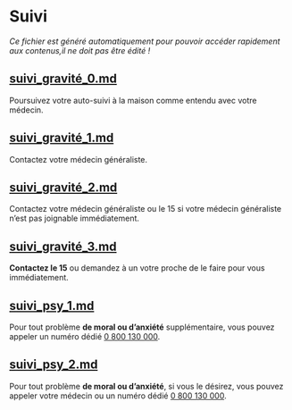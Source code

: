 
# Suivi

*Ce fichier est généré automatiquement pour pouvoir accéder rapidement aux contenus,il ne doit pas être édité !*


## [suivi_gravité_0.md](suivi_gravité_0.md)

Poursuivez votre auto-suivi à la maison comme entendu avec votre médecin.



## [suivi_gravité_1.md](suivi_gravité_1.md)

Contactez votre médecin généraliste.



## [suivi_gravité_2.md](suivi_gravité_2.md)

Contactez votre médecin généraliste ou le 15 si votre médecin généraliste n’est pas joignable immédiatement.



## [suivi_gravité_3.md](suivi_gravité_3.md)

**Contactez le 15** ou demandez à un votre proche de le faire pour vous immédiatement.



## [suivi_psy_1.md](suivi_psy_1.md)

<!---->Pour tout problème <b>de moral ou d’anxiété</b> supplémentaire, vous pouvez appeler un numéro dédié <a href="tel:+33800130000">0 800 130 000</a>.



## [suivi_psy_2.md](suivi_psy_2.md)

<!---->Pour tout problème <b>de moral ou d’anxiété</b>, si vous le désirez, vous pouvez appeler votre médecin ou un numéro dédié <a href="tel:+33800130000">0 800 130 000</a>.


